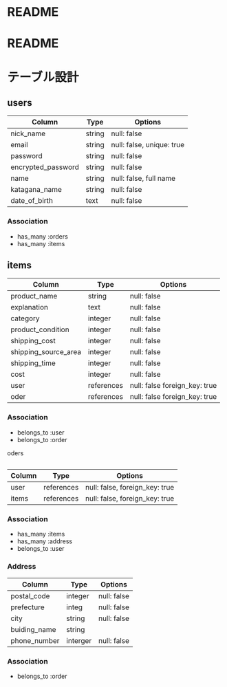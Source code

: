 # README

# README
# テーブル設計

## users
| Column             | Type       | Options                        |
| ------------------ | ---------- | ------------------------------ |
| nick_name          | string     | null: false
| email              | string     | null: false, unique: true      |
| password           | string     | null: false                    |
| encrypted_password | string     | null: false                    |
| name               | string     | null: false, full name         |
| katagana_name      | string     | null: false                    |
| date_of_birth      | text       | null: false                    |

### Association
- has_many :orders
- has_many :items

## items
| Column               | Type         | Options                        |
| ---------------------| -------------| ------------------------------ |
| product_name         | string       | null: false                    |
| explanation          | text         | null: false                    |
| category             | integer      | null: false                    |
| product_condition    | integer      | null: false                    |
| shipping_cost        | integer      | null: false                    | 
| shipping_source_area | integer      | null: false                    |
| shipping_time        | integer      | null: false                    |
| cost                 | integer      | null: false                    |
| user                 | references   | null: false foreign_key: true  |
| oder                 | references   | null: false foreign_key: true  |

### Association
- belongs_to :user
- belongs_to :order

oders
## 
| Column             | Type       | Options                        |
| ------------------ | ---------- | ------------------------------ |
| user               | references | null: false, foreign_key: true |
| items              | references | null: false, foreign_key: true |

### Association
- has_many :items
- has_many :address
- belongs_to :user

### Address
| Column               | Type         | Options                        |
| ---------------------| -------------| ------------------------------ |
| postal_code          | integer      | null: false                    |
| prefecture           | integ        | null: false                    |
| city                 | string       | null: false                    |
| buiding_name         | string       |                                |
| phone_number         | interger     | null: false                    | 

### Association
- belongs_to :order